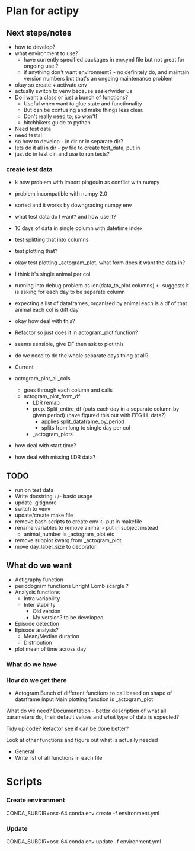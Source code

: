 # Plan for actipy

## Next steps/notes
- how to develop?
- what environment to use?
    - have currently specified packages in env.yml file but not great 
    for ongoing use ?    
    - if anything don't want environment? - no definitely do,
    and maintain version numbers but that's an ongoing maintenance problem
- okay so create + activate env 
- actually switch to venv because easier/wider us
- Do I want a class or just a bunch of functions?
    - Useful when want to glue state and functionality
    - But can be confusing and make things less clear.
    - Don't really need to, so won't! 
    - hitchhikers guide to python
- Need test data  
- need tests!
- so how to develop - in dir or in separate dir?
- lets do it all in dir - py file to create test_data, put in 
- just do in test dir, and use to run tests?  

### create test data 
- k now problem with import pingouin as conflict with numpy 
- problem incompatible with numpy 2.0
- sorted and it works by downgrading numpy env 
- what test data do I want? and how use it? 
- 10 days of data in single column with datetime index 
- test splitting that into columns 
- test plotting that? 
- okay test plotting \_actogram_plot, what form does it want the data in?
- I think it's single animal per col 
- running into debug problem as len(data_to_plot.columns) <- suggests
it is asking for each day to be separate column 
- expecting a list of dataframes, organised by animal
each is a df of that animal each col is diff day 

- okay how deal with this? 
- Refactor so just does it in actogram_plot function? 
- seems sensible, give DF then ask to plot this 
- do we need to do the whole separate days thing at all? 

- Current 
- actogram_plot_all_cols
    - goes through each column and calls 
    - actogram_plot_from_df
        - LDR remap
        - prep. Split_entire_df (puts each day in a separate column by given period)
            (have figured this out with EEG LL data?)
            - applies split_dataframe_by_period
            - splits from long to single day per col 
        - \_actogram_plots 


- how deal with start time? 
- how deal with missing LDR data? 


## TODO
- run on test data 
- Write docstring +/- basic usage 
- update .gitignore 
- switch to venv 
- update/create make file 
- remove bash scripts to create env <- put in makefile
- rename variables to remove animal - put in subject instead 
    - animal_number is \_actogram_plot etc
- remove subplot kwarg from \_actogram_plot
- move day_label_size to decorator 

## What do we want 

- Actigraphy function
- periodogram functions
    Enright
    Lomb scargle
    ?
- Analysis functions
    - Intra variability
    - Inter stability
        - Old version
        - My version? to be developed 
- Episode detection
- Episode analysis?
    - Mean/Median duration
    - Distribution
- plot mean of time across day


### What do we have
 



### How do we get there

- Actogram
Bunch of different functions to call based on shape of dataframe input
Main plotting function is _actogram_plot

What do we need?
Documentation - better description of what all parameters do, their 
default values and what type of data is expected?

Tidy up code? Refactor see if can be done better?

Look at other functions and figure out what is actually needed


- General
- Write list of all functions in each file


# Scripts 
### Create environment
CONDA_SUBDIR=osx-64 conda env create -f environment.yml

### Update 
CONDA_SUBDIR=osx-64 conda env update -f environment.yml
